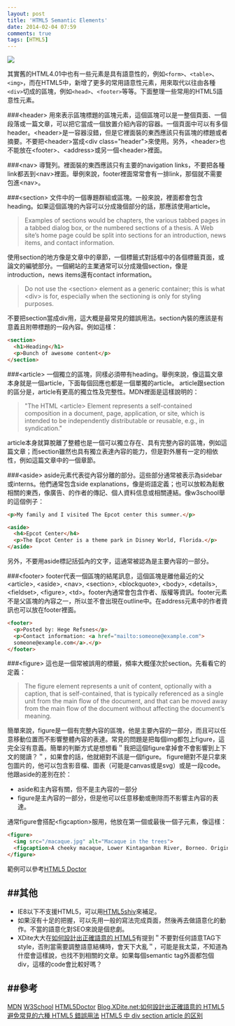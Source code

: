 ```yaml
---
layout: post
title: 'HTML5 Semantic Elements'
date: 2014-02-04 07:59
comments: true
tags: [HTML5] 
---
```

<img src="http://html5doctor.com/downloads/h5d-sectioning-flowchart.png"/>

其實舊的HTML4.01中也有一些元素是具有語意性的，例如`<form>`、`<table>`、`<img>`，而在HTML5中，新增了更多的常用語意性元素，用來取代以往由各種`<div>`切成的區塊，例如`<head>`、`<footer>`等等。下面整理一些常用的HTML5語意性元素。

###\<header>
用來表示區塊標題的區塊元素，這個區塊可以是一整個頁面、一個段落或一篇文章，可以把它當成一個放置介紹內容的容器。一個頁面中可以有多個header。\<header>是一容器沒錯，但是它裡面裝的東西應該只有區塊的標題或者摘要。不要把\<header>當成\<div class="header">來使用。另外，\<header>也不能放在\<footer>、\<address>或另一個\<header>裡面。

###\<nav>
導覽列。裡面裝的東西應該只有主要的navigation links，不要把各種link都丟到\<nav>裡面。舉例來說，footer裡面常常會有一排link，那個就不需要包進\<nav>。

###\<section>
文件中的一個專題群組或區塊。一般來說，裡面都會包含heading。如果這個區塊的內容可以分成幾個部分的話，那應該使用article。
> Examples of sections would be chapters, the various tabbed pages in a tabbed dialog box, or the numbered sections of a thesis. A Web site’s home page could be split into sections for an introduction, news items, and contact information.

使用section的地方像是文章中的章節，一個標籤式對話框中的各個標籤頁面，或論文的編號部分。一個網站的主業通常可以分成幾個section，像是introduction，news items還有contact information。
> Do not use the \<section> element as a generic container; this is what \<div> is for, especially when the sectioning is only for styling purposes.

不要把section當成div用，這大概是最常見的錯誤用法。section內裝的應該是有意義且附帶標題的一段內容。例如這樣：
```html
<section>
  <h1>Heading</h1>
  <p>Bunch of awesome content</p>
</section>
```

<!--more-->


###\<article>
一個獨立的區塊，同樣必須帶有heading。舉例來說，像這篇文章本身就是一個article，下面每個回應也都是一個單獨的article。
article跟section的區分是，article有更高的獨立性及完整性。MDN裡面是這樣說明的：
> "The HTML \<article> Element represents a self-contained composition in a document, page, application, or site, which is intended to be independently distributable or reusable, e.g., in syndication."

article本身就算脫離了整體也是一個可以獨立存在、具有完整內容的區塊，例如這篇文章；而section雖然也具有獨立表達內容的能力，但是對外層有一定的相依性，例如這篇文章中的一個章節。

###\<aside>
aside元素代表從內容分離的部分。這些部分通常被表示為sidebar或interns。他們通常包含side explanations，像是術語定義；也可以放較為鬆散相關的東西，像廣告、的作者的傳記、個人資料信息或相關連結。像w3school舉的這個例子：
```html
<p>My family and I visited The Epcot center this summer.</p>

<aside>
  <h4>Epcot Center</h4>
  <p>The Epcot Center is a theme park in Disney World, Florida.</p>
</aside>
```
另外，不要用aside標記括弧內的文字，這通常被認為是主要內容的一部分。

###\<footer>
footer代表一個區塊的結尾訊息，這個區塊是離他最近的父 \<article>, \<aside>, \<nav>, \<section>, \<blockquote>, \<body>, \<details>, \<fieldset>, \<figure>, \<td>。footer內通常會包含作者、版權等資訊。footer元素不是父區塊的內容之一，所以並不會出現在outline中。在address元素中的作者資訊也可以放在footer裡面。
```html
<footer>
  <p>Posted by: Hege Refsnes</p>
  <p>Contact information: <a href="mailto:someone@example.com">
  someone@example.com</a>.</p>
</footer>
```

###\<figure>
這也是一個常被誤用的標籤，頻率大概僅次於section。先看看它的定義：
> The figure element represents a unit of content, optionally with a caption, that is self-contained, that is typically referenced as a single unit from the main flow of the document, and that can be moved away from the main flow of the document without affecting the document’s meaning.

簡單來說，figure是一個有完整內容的區塊，他是主要內容的一部分，而且可以任意移動位置而不影響整體內容的表達。常見的問題是把每個img都包上figure，這完全沒有意義。簡單的判斷方式是想想看＂我把這個figure拿掉會不會影響到上下文的閱讀？＂，如果會的話，他就絕對不該是一個figure。
figure絕對不是只拿來包圖片的，他可以包含影音檔、圖表（可能是canvas或是svg）或是一段code。他跟aside的差別在於：

* aside和主內容有關，但不是主內容的一部分
* figure是主內容的一部分，但是他可以任意移動或刪除而不影響主內容的表達。

通常figure會搭配\<figcaption>服用，他放在第一個或最後一個子元素，像這樣：
```html
<figure>
  <img src="/macaque.jpg" alt="Macaque in the trees">
  <figcaption>A cheeky macaque, Lower Kintaganban River, Borneo. Original by <a href="http://www.flickr.com/photos/rclark/">Richard Clark</a></figcaption>
</figure>
```
範例可以參考[HTML5 Doctor](http://html5doctor.com/the-figure-figcaption-elements/)

##其他
---
* IE8以下不支援HTML5，可以用[HTML5shiv](https://code.google.com/p/html5shiv/)來補足。
* 如果沒有十足的把握，可以先用一般的寫法完成頁面，然後再去做語意化的動作。不當的語意化對SEO來說是個悲劇。
* XDite大大在[如何設計出正確語意的 HTML5](http://wp.xdite.net/?p=3071)有提到＂不要對任何語意TAG下style，否則當需要調整語意結構時，會天下大亂＂，可能是我太菜，不知道為什麼會這樣說，也找不到相關的文章。如果每個semantic tag外面都包個div，這樣的code會比較好嗎？

##參考
---
[MDN](https://developer.mozilla.org/en-US/docs/Web/HTML/Element)
[W3School](http://www.w3schools.com/html/html5_semantic_elements.asp)
[HTML5Doctor](http://html5doctor.com/)
[Blog.XDite.net:如何設計出正確語意的 HTML5](http://wp.xdite.net/?p=3071)
[避免常見的六種 HTML5 錯誤用法](http://waterlily-lsl.com/modules/article/view.article.php/c1/258)
[HTML5 中 div section article 的区别](http://www.qianduan.net/html5-differences-in-the-div-section-article.html)